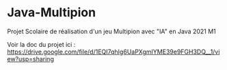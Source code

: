 # Java-Multipion

Projet Scolaire de réalisation d'un jeu Multipion avec "IA" en Java 2021 M1

Voir la doc du projet ici :
https://drive.google.com/file/d/1EQI7qhIg6UaPXgmIYME39e9FGH3DQ__1/view?usp=sharing
